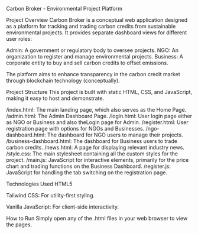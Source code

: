 Carbon Broker - Environmental Project Platform

Project Overview
Carbon Broker is a conceptual web application designed as a platform for tracking and trading carbon credits from sustainable environmental projects. It provides separate dashboard views for different user roles:

Admin: A government or regulatory body to oversee projects.
NGO: An organization to register and manage environmental projects.
Business: A corporate entity to buy and sell carbon credits to offset emissions.

The platform aims to enhance transparency in the carbon credit market through blockchain technology (conceptually).

Project Structure
This project is built with static HTML, CSS, and JavaScript, making it easy to host and demonstrate.

/index.html: The main landing page, which also serves as the Home Page.
/admin.html: The Admin Dashboard Page.
/login.html: User login page either as NGO or Business and also theLogin page for Admin.
/register.html: User registration page with options for NGOs and Businesses.
/ngo-dashboard.html: The dashboard for NGO users to manage their projects.
/business-dashboard.html: The dashboard for Business users to trade carbon credits.
/news.html: A page for displaying relevant industry news.
/style.css: The main stylesheet containing all the custom styles for the project.
/main.js: JavaScript for interactive elements, primarily for the price chart and trading functions on the Business Dashboard.
/register.js: JavaScript for handling the tab switching on the registration page.

Technologies Used
HTML5

Tailwind CSS: For utility-first styling.

Vanilla JavaScript: For client-side interactivity.

How to Run
Simply open any of the .html files in your web browser to view the pages.

